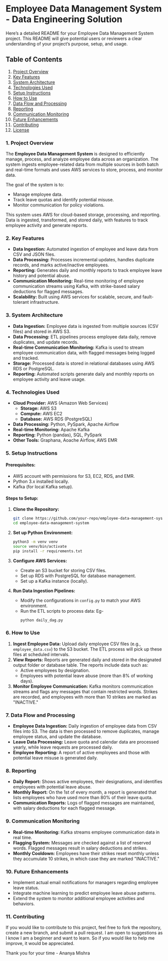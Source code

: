 # Employee Data Management System - Data Engineering Solution
Here’s a detailed README for your Employee Data Management System project. This README will give potential users or reviewers a clear understanding of your project’s purpose, setup, and usage.

## Table of Contents
1. [Project Overview](#project-overview)
2. [Key Features](#key-features)
3. [System Architecture](#system-architecture)
4. [Technologies Used](#technologies-used)
5. [Setup Instructions](#setup-instructions)
6. [How to Use](#how-to-use)
7. [Data Flow and Processing](#data-flow-and-processing)
8. [Reporting](#reporting)
9. [Communication Monitoring](#communication-monitoring)
10. [Future Enhancements](#future-enhancements)
11. [Contributing](#contributing)
12. [License](#license)

### 1. Project Overview

The **Employee Data Management System** is designed to efficiently manage, process, and analyze employee data across an organization. The system ingests employee-related data from multiple sources in both batch and real-time formats and uses AWS services to store, process, and monitor data.

The goal of the system is to:
- Manage employee data.
- Track leave quotas and identify potential misuse.
- Monitor communication for policy violations.

This system uses AWS for cloud-based storage, processing, and reporting. Data is ingested, transformed, and stored daily, with features to track employee activity and generate reports.


### 2. Key Features
- **Data Ingestion:** Automated ingestion of employee and leave data from CSV and JSON files.
- **Data Processing:** Processes incremental updates, handles duplicate records, and marks active/inactive employees.
- **Reporting:** Generates daily and monthly reports to track employee leave history and potential abuse.
- **Communication Monitoring:** Real-time monitoring of employee communication streams using Kafka, with strike-based salary deductions for flagged messages.
- **Scalability:** Built using AWS services for scalable, secure, and fault-tolerant infrastructure.


### 3. System Architecture

- **Data Ingestion:** Employee data is ingested from multiple sources (CSV files) and stored in AWS S3.
- **Data Processing:** ETL pipelines process employee data daily, remove duplicates, and update records.
- **Real-time Communication Monitoring:** Kafka is used to stream employee communication data, with flagged messages being logged and tracked.
- **Storage:** Processed data is stored in relational databases using AWS RDS or PostgreSQL.
- **Reporting:** Automated scripts generate daily and monthly reports on employee activity and leave usage.


### 4. Technologies Used
- **Cloud Provider:** AWS (Amazon Web Services)
  - **Storage:** AWS S3
  - **Compute:** AWS EC2
  - **Database:** AWS RDS (PostgreSQL)
- **Data Processing:** Python, PySpark, Apache Airflow
- **Real-time Monitoring:** Apache Kafka
- **Reporting:** Python (pandas), SQL, PySpark
- **Other Tools:** Graphana, Aoache Airflow, AWS EMR


### 5. Setup Instructions

#### Prerequisites:
- AWS account with permissions for S3, EC2, RDS, and EMR.
- Python 3.x installed locally.
- Kafka (for local Kafka setup).

#### Steps to Setup:

1. **Clone the Repository:**
   ```bash
   git clone https://github.com/your-repo/employee-data-management-system.git
   cd employee-data-management-system
   ```

2. **Set up Python Environment:**
   ```bash
   python3 -m venv venv
   source venv/bin/activate
   pip install -r requirements.txt
   ```

3. **Configure AWS Services:**
   - Create an S3 bucket for storing CSV files.
   - Set up RDS with PostgreSQL for database management.
   - Set up a Kafka instance (locally).

4. **Run Data Ingestion Pipelines:**
   - Modify the configurations in `config.py` to match your AWS environment.
   - Run the ETL scripts to process data:
     Eg-
     ```bash
     python daily_dag.py
     ```

### 6. How to Use

1. **Ingest Employee Data:** Upload daily employee CSV files (e.g., `employee_data.csv`) to the S3 bucket. The ETL process will pick up these files at scheduled intervals.
2. **View Reports:** Reports are generated daily and stored in the designated output folder or database table. The reports include data such as:
   - Active employees by designation.
   - Employees with potential leave abuse (more than 8% of working days).
3. **Monitor Employee Communication:** Kafka monitors communication streams and flags any messages that contain restricted words. Strikes are recorded, and employees with more than 10 strikes are marked as "INACTIVE."


### 7. Data Flow and Processing

- **Employee Data Ingestion:** Daily ingestion of employee data from CSV files into S3. The data is then processed to remove duplicates, manage employee status, and update the database.
- **Leave Data Processing:** Leave quota and calendar data are processed yearly, while leave requests are processed daily.
- **Employee Reporting:** A report of active employees and those with potential leave misuse is generated daily.


### 8. Reporting

- **Daily Report:** Shows active employees, their designations, and identifies employees with potential leave abuse.
- **Monthly Report:** On the 1st of every month, a report is generated that lists employees who have used more than 80% of their leave quota.
- **Communication Reports:** Logs of flagged messages are maintained, with salary deductions for each flagged message.


### 9. Communication Monitoring

- **Real-time Monitoring:** Kafka streams employee communication data in real time.
- **Flagging System:** Messages are checked against a list of reserved words. Flagged messages result in salary deductions and strikes.
- **Monthly Cooldown:** Employees have their strikes reset monthly unless they accumulate 10 strikes, in which case they are marked "INACTIVE."


### 10. Future Enhancements

- Implement actual email notifications for managers regarding employee leave status.
- Integrate machine learning to predict employee leave abuse patterns.
- Extend the system to monitor additional employee activities and behaviors.


### 11. Contributing

If you would like to contribute to this project, feel free to fork the repository, create a new branch, and submit a pull request. I am open to suggestions as I know I am a beginner and want to learn. So if you would like to help me improve, it would be appreciated.


Thank you for your time - Ananya Mishra
